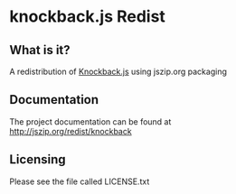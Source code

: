 knockback.js Redist
===================

What is it?
-----------

A redistribution of [Knockback.js][1] using jszip.org packaging

Documentation
-------------

The project documentation can be found at http://jszip.org/redist/knockback

Licensing
---------

Please see the file called LICENSE.txt

  [1]: http://kmalakoff.github.com/knockback/

